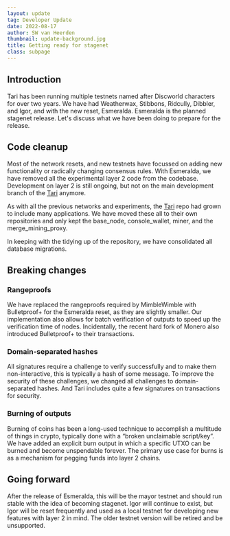 ```yaml
---
layout: update
tag: Developer Update
date: 2022-08-17
author: SW van Heerden
thumbnail: update-background.jpg
title: Getting ready for stagenet
class: subpage
---
```


## Introduction
Tari has been running multiple testnets named after Discworld characters for over two years. We have had Weatherwax, Stibbons, Ridcully, Dibbler, and Igor, and with the new reset, Esmeralda. Esmeralda is the planned stagenet release. Let's discuss what we have been doing to prepare for the release.

## Code cleanup
Most of the network resets, and new testnets have focussed on adding new functionality or radically changing consensus rules. With Esmeralda, we have removed all the experimental layer 2 code from the codebase. Development on layer 2 is still ongoing, but not on the main development branch of the [Tari](https://github.com/tari-project/tari) anymore. 

As with all the previous networks and experiments, the [Tari](https://github.com/tari-project/tari)  repo had grown to include many applications. We have moved these all to their own repositories and only kept the base_node, console_wallet, miner, and the merge_mining_proxy. 

In keeping with the tidying up of the repository, we have consolidated all database migrations. 

## Breaking changes
### Rangeproofs
We have replaced the rangeproofs required by MimbleWimble with Bulletproof+ for the Esmeralda reset, as they are slightly smaller. Our implementation also allows for batch verification of outputs to speed up the verification time of nodes. Incidentally, the recent hard fork of Monero also introduced Bulletproof+ to their transactions. 

### Domain-separated hashes
All signatures require a challenge to verify successfully and to make them non-interactive, this is typically a hash of some message. To improve the security of these challenges, we changed all challenges to domain-separated hashes. And Tari includes quite a few signatures on transactions for security.

### Burning of outputs
Burning of coins has been a long-used technique to accomplish a multitude of things in crypto, typically done with a “broken unclaimable script/key”. We have added an explicit burn output in which a specific UTXO can be burned and become unspendable forever. The primary use case for burns is as a mechanism for pegging funds into layer 2 chains. 

## Going forward
After the release of Esmeralda, this will be the mayor testnet and should run stable with the idea of becoming stagenet. Igor will continue to exist, but Igor will be reset frequently and used as a local testnet for developing new features with layer 2 in mind.  The older testnet version will be retired and be unsupported. 
